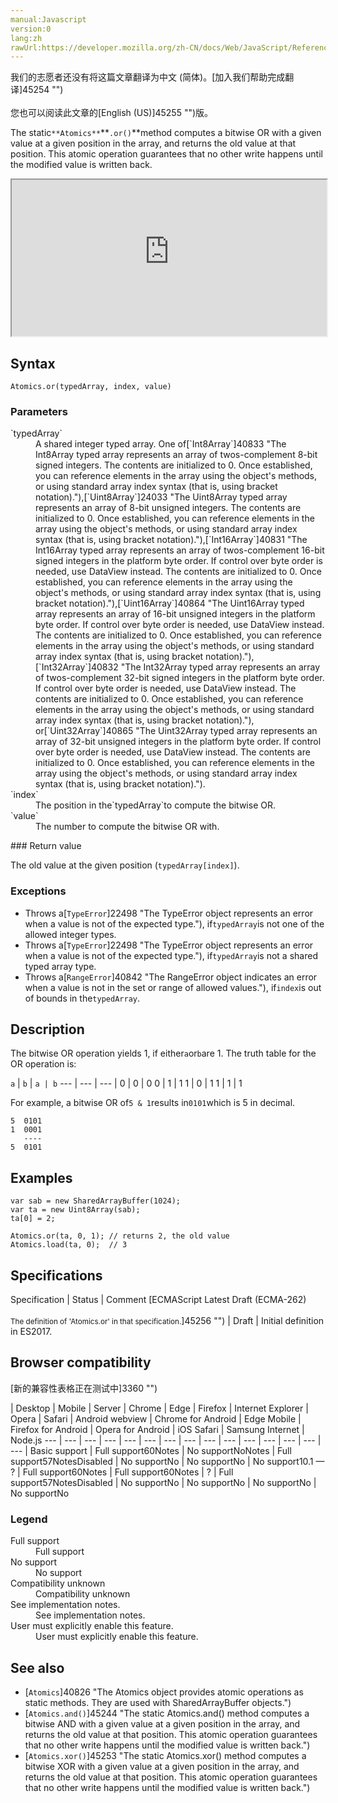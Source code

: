 ```yaml
---
manual:Javascript
version:0
lang:zh
rawUrl:https://developer.mozilla.org/zh-CN/docs/Web/JavaScript/Reference/Global_Objects/Atomics/or
---
```




<bdi>我们的志愿者还没有将这篇文章翻译为<bdi>中文 (简体)</bdi>。[加入我们帮助完成翻译]45254 "")<br></br>您也可以阅读此文章的[English (US)]45255 "")版。</bdi>






The static`**Atomics**`**`.or()`**method computes a bitwise OR with a given value at a given position in the array, and returns the old value at that position. This atomic operation guarantees that no other write happens until the modified value is written back.

<iframe src='https://interactive-examples.mdn.mozilla.net/pages/js/atomics-or.html' width='100%' height='250'></iframe>

## Syntax<a name="Syntax"></a>

```
Atomics.or(typedArray, index, value)

```

### Parameters<a name="Parameters"></a>
<dl><dt id=''>`typedArray`</dt><dd>A shared integer typed array. One of[`Int8Array`]40833 "The Int8Array typed array represents an array of twos-complement 8-bit signed integers. The contents are initialized to 0. Once established, you can reference elements in the array using the object's methods, or using standard array index syntax (that is, using bracket notation)."),[`Uint8Array`]24033 "The Uint8Array typed array represents an array of 8-bit unsigned integers. The contents are initialized to 0. Once established, you can reference elements in the array using the object's methods, or using standard array index syntax (that is, using bracket notation)."),[`Int16Array`]40831 "The Int16Array typed array represents an array of twos-complement 16-bit signed integers in the platform byte order. If control over byte order is needed, use DataView instead. The contents are initialized to 0. Once established, you can reference elements in the array using the object's methods, or using standard array index syntax (that is, using bracket notation)."),[`Uint16Array`]40864 "The Uint16Array typed array represents an array of 16-bit unsigned integers in the platform byte order. If control over byte order is needed, use DataView instead. The contents are initialized to 0. Once established, you can reference elements in the array using the object's methods, or using standard array index syntax (that is, using bracket notation)."),[`Int32Array`]40832 "The Int32Array typed array represents an array of twos-complement 32-bit signed integers in the platform byte order. If control over byte order is needed, use DataView instead. The contents are initialized to 0. Once established, you can reference elements in the array using the object's methods, or using standard array index syntax (that is, using bracket notation)."), or[`Uint32Array`]40865 "The Uint32Array typed array represents an array of 32-bit unsigned integers in the platform byte order. If control over byte order is needed, use DataView instead. The contents are initialized to 0. Once established, you can reference elements in the array using the object's methods, or using standard array index syntax (that is, using bracket notation).").</dd><dt id=''>`index`</dt><dd>The position in the`typedArray`to compute the bitwise OR.</dd><dt id=''>`value`</dt><dd>The number to compute the bitwise OR with.</dd></dl>
### Return value<a name="Return_value"></a>


The old value at the given position (`typedArray[index]`).


### Exceptions<a name="Exceptions"></a>

* Throws a[`TypeError`]22498 "The TypeError object represents an error when a value is not of the expected type."), if`typedArray`is not one of the allowed integer types.
* Throws a[`TypeError`]22498 "The TypeError object represents an error when a value is not of the expected type."), if`typedArray`is not a shared typed array type.
* Throws a[`RangeError`]40842 "The RangeError object indicates an error when a value is not in the set or range of allowed values."), if`index`is out of bounds in the`typedArray`.

## Description<a name="Description"></a>


The bitwise OR operation yields 1, if either`a`or`b`are 1. The truth table for the OR operation is:


`a` | `b` | `a | b` 
 ---  |  ---  |  ---  | 
0 | 0 | 0 
0 | 1 | 1 
1 | 0 | 1 
1 | 1 | 1 



For example, a bitwise OR of`5 & 1`results in`0101`which is 5 in decimal.


```
5  0101
1  0001
   ----
5  0101
```

## Examples<a name="Examples"></a>

```
var sab = new SharedArrayBuffer(1024);
var ta = new Uint8Array(sab);
ta[0] = 2;

Atomics.or(ta, 0, 1); // returns 2, the old value
Atomics.load(ta, 0);  // 3
```

## Specifications<a name="Specifications"></a>

Specification | Status | Comment 
[ECMAScript Latest Draft (ECMA-262)<br></br><small>The definition of &#39;Atomics.or&#39; in that specification.</small>]45256 "") | Draft | Initial definition in ES2017. 


## Browser compatibility<a name="Browser_compatibility"></a>
[新的兼容性表格正在测试中<i></i>]3360 "")

 | <abbr>Desktop<i></i></abbr> | <abbr>Mobile<i></i></abbr> | <abbr>Server<i></i></abbr> 
 | <abbr>Chrome<i></i></abbr> | <abbr>Edge<i></i></abbr> | <abbr>Firefox<i></i></abbr> | <abbr>Internet Explorer<i></i></abbr> | <abbr>Opera<i></i></abbr> | <abbr>Safari<i></i></abbr> | <abbr>Android webview<i></i></abbr> | <abbr>Chrome for Android<i></i></abbr> | <abbr>Edge Mobile<i></i></abbr> | <abbr>Firefox for Android<i></i></abbr> | <abbr>Opera for Android<i></i></abbr> | <abbr>iOS Safari<i></i></abbr> | <abbr>Samsung Internet<i></i></abbr> | <abbr>Node.js<i></i></abbr> 
 ---  |  ---  |  ---  |  ---  |  ---  |  ---  |  ---  |  ---  |  ---  |  ---  |  ---  |  ---  |  ---  |  ---  |  ---  | 
Basic support | <abbr>Full support</abbr>60<abbr>Notes<i></i></abbr> | <abbr>No support</abbr>No<abbr>Notes<i></i></abbr> | <abbr>Full support</abbr>57<abbr>Notes<i></i></abbr><abbr>Disabled<i></i></abbr> | <abbr>No support</abbr>No | <abbr>No support</abbr>No | <abbr>No support</abbr>10.1 — ? | <abbr>Full support</abbr>60<abbr>Notes<i></i></abbr> | <abbr>Full support</abbr>60<abbr>Notes<i></i></abbr> | <abbr>?</abbr> | <abbr>Full support</abbr>57<abbr>Notes<i></i></abbr><abbr>Disabled<i></i></abbr> | <abbr>No support</abbr>No | <abbr>No support</abbr>No | <abbr>No support</abbr>No | <abbr>No support</abbr>No 


### Legend<a name="Legend"></a>
<dl><dt id=''><abbr>Full support</abbr></dt><dd>Full support</dd><dt id=''><abbr>No support</abbr></dt><dd>No support</dd><dt id=''><abbr>Compatibility unknown</abbr></dt><dd>Compatibility unknown</dd><dt id=''><abbr>See implementation notes.<i></i></abbr></dt><dd>See implementation notes.</dd><dt id=''><abbr>User must explicitly enable this feature.<i></i></abbr></dt><dd>User must explicitly enable this feature.</dd></dl>

## See also<a name="See_also"></a>

* [`Atomics`]40826 "The Atomics object provides atomic operations as static methods. They are used with SharedArrayBuffer objects.")
* [`Atomics.and()`]45244 "The static Atomics.and() method computes a bitwise AND with a given value at a given position in the array, and returns the old value at that position. This atomic operation guarantees that no other write happens until the modified value is written back.")
* [`Atomics.xor()`]45253 "The static Atomics.xor() method computes a bitwise XOR with a given value at a given position in the array, and returns the old value at that position. This atomic operation guarantees that no other write happens until the modified value is written back.")



